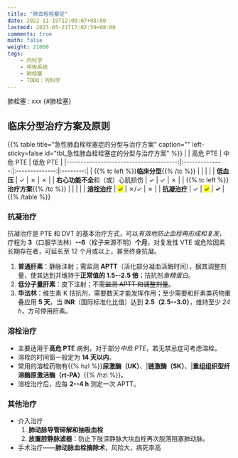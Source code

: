 ```yaml
---
title: "肺血栓栓塞症"
date: 2022-11-19T12:00:07+08:00
lastmod: 2023-05-21T17:02:59+08:00
comments: true
math: false
weight: 21000
tags:
    - 内科学
    - 呼吸系统
    - 肺栓塞
    - TODO：内科学
---
```


肺栓塞
: xxx
{#肺栓塞}

<!--more-->

## 临床分型治疗方案及原则

{{% table title="急性肺血栓栓塞症的分型与治疗方案" caption="" left-sticky=false id="tbl_急性肺血栓栓塞症的分型与治疗方案" %}}
|                                        |    高危 PTE    |    中危 PTE    | 低危 PTE |
|---------------------------------------:|:--------------:|:--------------:|:--------:|
| {{% tc left %}}**临床分型**{{% /tc %}} |                |                |          |
|                             **低血压** |        ✓       |        ✗       |     ✗    |
|       **右心功能不全**和（或）心肌损伤 |        ✓       |        ✓       |     ✗    |
| {{% tc left %}}**治疗方案**{{% /tc %}} |                |                |          |
|              [**溶栓治疗**](#溶栓治疗) | <mark>✓</mark> |       ✗/✓      |     ✗    |
|              [**抗凝治疗**](#抗凝治疗) |        ✓       | <mark>✓</mark> |   **✓**  |
{{% /table %}}

### 抗凝治疗

抗凝治疗是 PTE 和 DVT 的基本治疗方式，可以*有效地防止血栓再形成和复发*，疗程为 **3**（口服华法林）**--6**（栓子来源不明）**个月**，对复发性 VTE 或危险因素长期存在者，可延长至 12 个月或以上，甚至终身抗凝。

1. **普通肝素**：静脉注射；需监测 **APTT**（活化部分凝血活酶时间），据其调整剂量，使其达到并维持于**正常值的 1.5--2.5 倍**；拮抗剂*鱼精蛋白*。
2. **低分子量肝素**：皮下注射；不需~~监测 APTT 和调整剂量~~。
3. **华法林**：维生素 K 拮抗剂，需要数天才能发挥作用；至少需要和肝素类药物重叠应用 **5 天**，当 **INR**（国际标准化比值）达到 **2.5（2.5--3.0）**，维持至少 *24 h*，方可停用肝素。

### 溶栓治疗

- 主要适用于**高危 PTE** 病例，对于部分*中危 PTE*，若无禁忌症可考虑溶栓。
- 溶栓的时间窗一般定为 **14 天以内**。
- 常用的溶栓药物有{{% hzl %}}**尿激酶（UK）**、|**链激酶（SK）**、|**重组组织型纤溶酶原激活酶（rt-PA）**{{% /hzl %}}。
- 溶栓治疗后，应每 **2--4 h** 测定一次 APTT。

### 其他治疗

- 介入治疗
    1. **肺动脉导管碎解和抽吸血栓**
    2. **放置腔静脉滤器**：防止下肢深静脉大块血栓再次脱落阻塞肺动脉。
- 手术治疗——**肺动脉血栓摘除术**，风险大，病死率高

